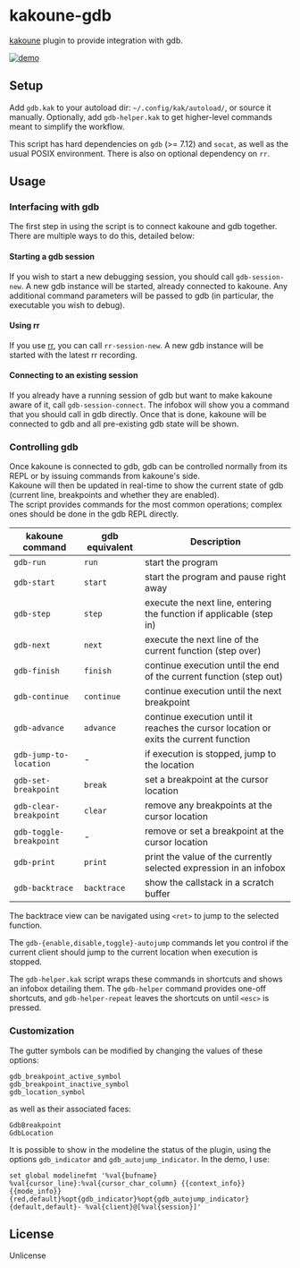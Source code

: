 # kakoune-gdb

[kakoune](http://kakoune.org) plugin to provide integration with gdb.

[![demo](https://asciinema.org/a/164340.png)](https://asciinema.org/a/164340)

## Setup

Add `gdb.kak` to your autoload dir: `~/.config/kak/autoload/`, or source it manually. Optionally, add `gdb-helper.kak` to get higher-level commands meant to simplify the workflow.

This script has hard dependencies on `gdb` (>= 7.12) and `socat`, as well as the usual POSIX environment. There is also on optional dependency on `rr`.

## Usage

### Interfacing with gdb

The first step in using the script is to connect kakoune and gdb together.
There are multiple ways to do this, detailed below:

#### Starting a gdb session

If you wish to start a new debugging session, you should call `gdb-session-new`. A new gdb instance will be started, already connected to kakoune.
Any additional command parameters will be passed to gdb (in particular, the executable you wish to debug).

#### Using rr

If you use [rr](http://rr-project.org/), you can call `rr-session-new`. A new gdb instance will be started with the latest rr recording.

#### Connecting to an existing session

If you already have a running session of gdb but want to make kakoune aware of it, call `gdb-session-connect`. The infobox will show you a command that you should call in gdb directly. Once that is done, kakoune will be connected to gdb and all pre-existing gdb state will be shown.

### Controlling gdb

Once kakoune is connected to gdb, gdb can be controlled normally from its REPL or by issuing commands from kakoune's side.  
Kakoune will then be updated in real-time to show the current state of gdb (current line, breakpoints and whether they are enabled).  
The script provides commands for the most common operations; complex ones should be done in the gdb REPL directly.

| kakoune command | gdb equivalent | Description |
| --- | --- | --- |
| `gdb-run` | `run` | start the program |
| `gdb-start` | `start` | start the program and pause right away |
| `gdb-step` | `step` | execute the next line, entering the function if applicable (step in) |
| `gdb-next` | `next` | execute the next line of the current function (step over)|
| `gdb-finish` | `finish` | continue execution until the end of the current function (step out)|
| `gdb-continue` | `continue` | continue execution until the next breakpoint |
| `gdb-advance` | `advance` | continue execution until it reaches the cursor location or exits the current function |
| `gdb-jump-to-location` | - | if execution is stopped, jump to the location |
| `gdb-set-breakpoint` | `break` | set a breakpoint at the cursor location |
| `gdb-clear-breakpoint` | `clear` | remove any breakpoints at the cursor location |
| `gdb-toggle-breakpoint` | - | remove or set a breakpoint at the cursor location|
| `gdb-print` | `print` | print the value of the currently selected expression in an infobox |
| `gdb-backtrace` | `backtrace` | show the callstack in a scratch buffer |

The backtrace view can be navigated using `<ret>` to jump to the selected function.

The `gdb-{enable,disable,toggle}-autojump` commands let you control if the current client should jump to the current location when execution is stopped.

The `gdb-helper.kak` script wraps these commands in shortcuts and shows an infobox detailing them. The `gdb-helper` command provides one-off shortcuts, and `gdb-helper-repeat` leaves the shortcuts on until `<esc>` is pressed.

### Customization

The gutter symbols can be modified by changing the values of these options: 
```
gdb_breakpoint_active_symbol
gdb_breakpoint_inactive_symbol
gdb_location_symbol
```
as well as their associated faces:
```
GdbBreakpoint
GdbLocation
```

It is possible to show in the modeline the status of the plugin, using the options `gdb_indicator` and `gdb_autojump_indicator`. In the demo, I use:
```
set global modelinefmt '%val{bufname} %val{cursor_line}:%val{cursor_char_column} {{context_info}} {{mode_info}} {red,default}%opt{gdb_indicator}%opt{gdb_autojump_indicator}{default,default}- %val{client}@[%val{session}]'
```

## License

Unlicense

